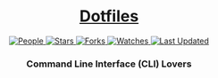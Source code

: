 <div align="center">

<h1><a href="https://github.com/paradigm-lab">Dotfiles</a></h1>

<a href="https://github.com/paradigm-lab/dotfiles/graphs/contributors">
<img alt="People" src="https://img.shields.io/github/contributors/paradigm-lab/dotfiles?style=flat&color=ffaaf2&label=People"> </a>

<a href="https://github.com/paradigm-lab/dotfiles/stargazers">
<img alt="Stars" src="https://img.shields.io/github/stars/paradigm-lab/dotfiles?style=flat&color=98c379&label=Stars"> </a>

<a href="https://github.com/paradigm-lab/dotfiles/network/members">
<img alt="Forks" src="https://img.shields.io/github/forks/paradigm-lab/dotfiles?style=flat&color=66a8e0&label=Forks"> </a>

<a href="https://github.com/paradigm-lab/dotfiles/watchers">
<img alt="Watches" src="https://img.shields.io/github/watchers/paradigm-lab/dotfiles?style=flat&color=f5d08b&label=Watches"> </a>

<a href="https://github.com/paradigm-lab/dotfiles/pulse">
<img alt="Last Updated" src="https://img.shields.io/github/last-commit/paradigm-lab/dotfiles?style=flat&color=e06c75&label="> </a>

<h3>Command Line Interface (CLI) Lovers</h3>

</div>
